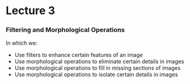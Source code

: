 # Lecture 3

### Filtering and Morphological Operations

In which we:
- Use filters to enhance certain features of an image
- Use morphological operations to eliminate certain details in images
- Use morphological operations to fill in missing sections of images
- Use morphological operations to isolate certain details in images